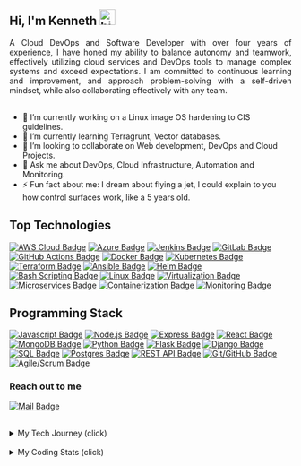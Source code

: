 ## Hi, I'm Kenneth <img src="https://user-images.githubusercontent.com/1303154/88677602-1635ba80-d120-11ea-84d8-d263ba5fc3c0.gif" width="28px" height="28px" alt="hi">

<div style="text-align: justify">
A Cloud DevOps and Software Developer with over four years of experience, I have honed my ability to balance autonomy and teamwork, effectively utilizing cloud services and DevOps tools to manage complex systems and exceed expectations. I am committed to continuous learning and improvement, and approach problem-solving with a self-driven mindset, while also collaborating effectively with any team.
</div>

<br />

- 🔭 I’m currently working on a Linux image OS hardening to CIS guidelines.
- 🌱 I’m currently learning Terragrunt, Vector databases.
- 👯 I’m looking to collaborate on Web development, DevOps and Cloud Projects.
- 💬 Ask me about DevOps, Cloud Infrastructure, Automation and Monitoring.
- ⚡ Fun fact about me: I dream about flying a jet, I could explain to you how control surfaces work, like a 5 years old.

## Top Technologies

[![AWS Cloud Badge](https://img.shields.io/badge/-Amazon%20Web%20Services-232F3E?style=for-the-badge&labelColor=black&logo=amazon-aws&logoColor=FF9900)](#) 
[![Azure Badge](https://img.shields.io/badge/-Microsoft%20Azure-0089D6?style=for-the-badge&labelColor=black&logo=microsoft-azure&logoColor=white)](#) 
[![Jenkins Badge](https://img.shields.io/badge/-Jenkins-D24939?style=for-the-badge&labelColor=black&logo=jenkins&logoColor=white)](#) 
[![GitLab Badge](https://img.shields.io/badge/-GitLab-FCA121?style=for-the-badge&labelColor=black&logo=gitlab&logoColor=white)](#)
[![GitHub Actions Badge](https://img.shields.io/badge/-GitHub%20Actions-2088FF?style=for-the-badge&labelColor=black&logo=github-actions&logoColor=white)](#) 
[![Docker Badge](https://img.shields.io/badge/-Docker-2496ED?style=for-the-badge&labelColor=black&logo=docker&logoColor=white)](#) 
[![Kubernetes Badge](https://img.shields.io/badge/-Kubernetes-326CE5?style=for-the-badge&labelColor=black&logo=kubernetes&logoColor=white)](#) 
[![Terraform Badge](https://img.shields.io/badge/-Terraform-623CE4?style=for-the-badge&labelColor=black&logo=terraform&logoColor=white)](#) 
[![Ansible Badge](https://img.shields.io/badge/-Ansible-EE0000?style=for-the-badge&labelColor=black&logo=ansible&logoColor=white)](#)
[![Helm Badge](https://img.shields.io/badge/-Helm-277A9F?style=for-the-badge&labelColor=black&logo=helm&logoColor=white)](#)
[![Bash Scripting Badge](https://img.shields.io/badge/-Bash%20Scripting-4EAA25?style=for-the-badge&labelColor=black&logo=gnu-bash&logoColor=white)](#)
[![Linux Badge](https://img.shields.io/badge/-Linux-FCC624?style=for-the-badge&labelColor=black&logo=linux&logoColor=white)](#)
[![Virtualization Badge](https://img.shields.io/badge/-Virtualization-183A61?style=for-the-badge&labelColor=black&logo=virtualbox&logoColor=white)](#)
[![Microservices Badge](https://img.shields.io/badge/-Microservices-2ECC71?style=for-the-badge&labelColor=black)](#)
[![Containerization Badge](https://img.shields.io/badge/-Containerization-3498DB?style=for-the-badge&labelColor=black)](#)
[![Monitoring Badge](https://img.shields.io/badge/-Monitoring-4D4D4D?style=for-the-badge&labelColor=black&logo=grafana&logoColor=white)](#)


## Programming Stack

[![Javascript Badge](https://img.shields.io/badge/-Javascript-F0DB4F?style=for-the-badge&labelColor=black&logo=javascript&logoColor=F0DB4F)](#) 
[![Node.js Badge](https://img.shields.io/badge/-Node.js-339933?style=for-the-badge&labelColor=black&logo=node.js&logoColor=white)](#)
[![Express Badge](https://img.shields.io/badge/-Express-000000?style=for-the-badge&labelColor=white&logo=express&logoColor=white)](#)
[![React Badge](https://img.shields.io/badge/-React-61DAFB?style=for-the-badge&labelColor=black&logo=react&logoColor=61DAFB)](#)
[![MongoDB Badge](https://img.shields.io/badge/-MongoDB-47A248?style=for-the-badge&labelColor=black&logo=mongodb&logoColor=47A248)](#)
[![Python Badge](https://img.shields.io/badge/-Python-3776AB?style=for-the-badge&labelColor=black&logo=python&logoColor=white)](#)
[![Flask Badge](https://img.shields.io/badge/-Flask-000000?style=for-the-badge&labelColor=black&logo=flask&logoColor=white)](#)
[![Django Badge](https://img.shields.io/badge/-Django-092E20?style=for-the-badge&labelColor=black&logo=django&logoColor=white)](#)
[![SQL Badge](https://img.shields.io/badge/-SQL-003B57?style=for-the-badge&labelColor=black&logo=sql&logoColor=white)](#)
[![Postgres Badge](https://img.shields.io/badge/-PostgreSQL-336791?style=for-the-badge&labelColor=black&logo=postgresql&logoColor=white)](#)
[![REST API Badge](https://img.shields.io/badge/-REST%20API-336791?style=for-the-badge&labelColor=black&logo=api&logoColor=white)](#)
[![Git/GitHub Badge](https://img.shields.io/badge/-Git/GitHub-F05032?style=for-the-badge&labelColor=black&logo=git&logoColor=white)](#)
[![Agile/Scrum Badge](https://img.shields.io/badge/-Agile/Scrum-0093D0?style=for-the-badge&labelColor=black&logo=agile&logoColor=white)](#)


### Reach out to me
 [![Mail Badge](https://img.shields.io/badge/-kenneth.ugo15@gmail.com-c0392b?style=flat&labelColor=c0392b&logo=gmail&logoColor=white)](mailto:kenneth.ugo15@gmail.com)

<br />

<details>
<summary>
My Tech Journey (click)
</summary>
<br />
<div style="text-align: justify">
After 4 years of experience working on engineering projects, I made a career transition to Software development, DevOps and cloud computing in 2018, giving me the opportunity to finally explore my deeply-rooted interest in technology that had remained latent until then. I am super passionate about technology and problem-solving, and have a lifelong learning attitude as a personal culture. 
</div>
<br />
<div style="text-align: justify">
My programming expertise includes JavaScript, Node.js, React, Express, MongoDB, Python, Flask, and MySQL. I have hands-on DevOps experience working with CI/CD pielines, cloud services, Docker, Kubernetes, and RESTful APIs. Additionally, I have a strong understanding of AWS and Azure cloud ecosystems, and I am proficient in infrastructure as code using Terraform and CloudFormation, configuration management with Ansible and scripting and automation using Bash and Python.
</div>
<br />
<div style="text-align: justify">
In addition, I have a proven record of team collaboration and effective communication, a very solid experience using Linux and windows servers, git version control, as well as in-depth understanding of virtualization, load balancing, certificates, and routing. My best asset yet is my ability to learn fast, aptitude for continuously improvement and staying up to date with new technologies and industry best practices.
</div>
</details>

<br />

<details>
<summary>
My Coding Stats (click)
</summary>
<br />
<p align="center">
    <img src="https://wakatime.com/share/@e00ffb18-339e-46cf-bc5c-f7a3b03ed8e7/6c0909c4-2b85-460c-8f23-c3928565d1a5.svg" height="400"/>
</p>
<!--START_SECTION:waka-->
<!--END_SECTION:waka-->
